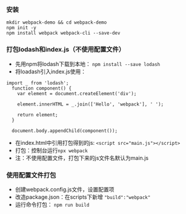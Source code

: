 ### 安装
```
mkdir webpack-demo && cd webpack-demo
npm init -y
npm install webpack webpack-cli --save-dev
```
### 打包lodash和index.js（不使用配置文件）
- 先用npm将lodash下载到本地：
```npm install --save lodash ```
- 将loadash引入index.js使用：
```
import _ from 'lodash';
  function component() {
    var element = document.createElement('div');

    element.innerHTML = _.join(['Hello', 'webpack'], ' ');

    return element;
  }

  document.body.appendChild(component());
```
- 在index.html中引用打包得到的js: ``` <script src="main.js"></script> ```
- 打包：控制台运行```npx webpack ```
- 注：不使用配置文件，打包下来的js文件名默认为main.js

### 使用配置文件打包
- 创建webpack.config.js文件，设置配置项
- 改造package.json：在scripts下新增 ``` "build":"webpack" ```
- 运行命令打包： ``` npm run build ```
